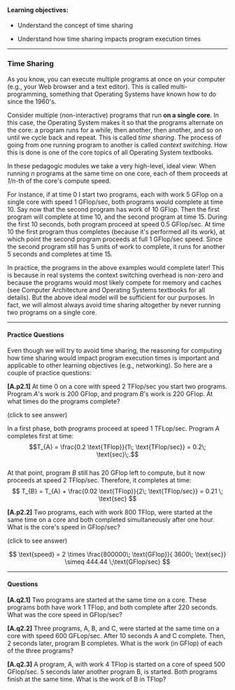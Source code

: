 
#### Learning objectives:

  - Understand the concept of time sharing

  - Understand how time sharing impacts program execution times

---


### Time Sharing

As you know, you can execute multiple programs at once on your computer
(e.g., your Web browser and a text editor). This is called
multi-programming, something that Operating Systems have known how to 
do since the 1960's.  

Consider multiple (non-interactive) programs that run **on a single core**.
In this case, the Operating System makes it so that the programs alternate
on the core: a program runs for a while, then another, then another, and so
on until we cycle back and repeat. This is called *time sharing*. The
process of going from one running program to another is called *context
switching*.  How this is done is one of the core topics of all Operating System
textbooks.

In these pedagogic modules we take a very high-level, ideal view: When
running *n* programs at the same time on one core, each of them 
proceeds at *1/n*-th of the core's compute speed.  

For instance, if at time
0 I start two programs, each with work 5 GFlop on a single core with speed
1 GFlop/sec, both programs would complete at time 10.  Say now that the
second program has work of 10 GFlop. Then the first program will complete
at time 10, and the second program at time 15. During the first 10 seconds,
both program proceed at speed 0.5 GFlop/sec. At time 10 the first program
thus completes (because it's performed all its work), at which point the
second program proceeds at full 1 GFlop/sec speed. Since the second program
still has 5 units of work to complete, it runs for another 5 seconds and 
completes at time 15. 

In practice, the programs in the above examples would complete later! This
is because in real systems the context switching overhead is non-zero and
because the programs would most likely compete for memory and caches (see Computer Architecture
and Operating Systems textbooks for all details). But the above ideal model will
be sufficient for our purposes.  In fact, we will almost always avoid time 
sharing altogether by never running two programs on a single core. 

---

#### Practice Questions

Even though we will try to avoid time sharing, the reasoning for
computing how time sharing would impact program execution times is
important and applicable to other learning objectives (e.g., networking).
So here are a couple of practice questions:

**[A.p2.1]** At time 0 on a core with speed 2 TFlop/sec you start two programs. Program *A*'s work is
200 GFlop, and program *B*'s work is 220 GFlop. At what times do the programs complete?

<div class="ui accordion fluid">
  <div class="title">
    <i class="dropdown icon"></i>
    (click to see answer)
  </div>
  <div markdown="1" class="ui segment content">
 
   In a first phase, both programs proceed at speed 1 TFLop/sec. Program *A* completes first at time:
   $$T_{A} = \frac{0.2 \text{TFlop}}{1\; \text{TFlop/sec}} = 0.2\; \text{sec}\;.$$<br>
 At that point, program $B$ still has 20 GFlop left to compute, but it now proceeds at speed 2 TFlop/sec. 
  Therefore, it completes at time:<br>
   $$ T_{B} = T_{A} + \frac{0.02 \text{TFlop}}{2\; \text{TFlop/sec}} = 0.21 \; \text{sec}   $$

  </div>
</div>

<p> </p>

**[A.p2.2]** Two programs, each with work 800 TFlop, were started at the same time on a core and both
         completed simultaneously after one hour. What is the core's speed in GFlop/sec?
<div class="ui accordion fluid">
  <div class=" title">
    <i class="dropdown icon"></i>
    (click to see answer)
  </div>
  <div markdown="1" class="ui segment content">
   
   $$ \text{speed} = 2 \times \frac{800000\; \text{GFlop}}{ 3600\; \text{sec}} \simeq 444.44 \;\text{GFlop/sec} $$
  </div>
</div>

---

#### Questions

**[A.q2.1]** Two programs are started at the same time on a core. These programs both have work
1 TFlop, and both complete after 220 seconds. What was the core speed in GFlop/sec?


**[A.q2.2]** Three programs, A, B, and C, were started at the same time on a core
 with speed 600 GFLop/sec. After 10 seconds A and C complete. Then, 2 seconds later, program B
completes. What is the work (in GFlop) of each of the three programs?


**[A.q2.3]** A program, A, with work 4 TFlop is started on a core of speed 500 GFlop/sec. 5 seconds later
another program B, is started. Both programs finish at the same time. What is the work of B in TFlop?
